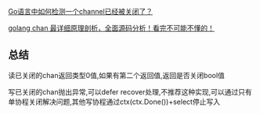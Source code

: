 [Go语言中如何检测一个channel已经被关闭了？](https://www.zhihu.com/question/450188866/answer/1792300859)

[golang chan 最详细原理剖析，全面源码分析！看完不可能不懂的！](https://zhuanlan.zhihu.com/p/299592156)

## 总结
读已关闭的chan返回类型0值,如果有第二个返回值,返回是否关闭bool值

写已关闭的chan抛出异常,可以defer recover处理,不推荐这种实现,可以通过只有单协程关闭解决问题,其他写协程通过ctx(ctx.Done())+select停止写入